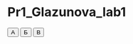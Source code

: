 # Pr1_Glazunova_lab1
<!DOCTYPE HTML>
<html>
<head> 
<title>Задание 33</title> 
</head>
<body>

<script>

function task1()
{  
var x = prompt('Введите x', ''); 
var y = prompt('Введите y', '');
var res;
if (x>y)
{ res= y;
 
}
 else
{ res = x;
  
}
var max;
document.write("<p>Максимальное значение: "); 
max = res; 
document.write(res + "</p>"); 
}

function task2()
{
var x = prompt('Введите x', ''); 
var y = prompt('Введите y', '');
var min;  
if (y<x)
{ min= y;
 
}
 else
{ min = x;
  
}
var min;
document.write("<p>Минимальное значение: "); 
result = min; 
document.write(result + "</p>"); 
}


function task3()
{  
var x = prompt('Введите x', ''); 
var y = prompt('Введите y', '');
var res; var min;
if (x>y)
{ res= y;
 
}
 else
{ res = x;
  
}
var max;
document.write("<p>Максимальное значение: "); 
max = res; 
document.write(res + "</p>"); 


if (y>x)
{ min= y;}
 else
{ min = x;}
var result;
document.write("<p>Минимальное значение: "); 
result = min; 
document.write(result + "</p>"); 
}




</script>

<button onclick="task1()">А</button>
<button onclick="task2()">Б</button>
<button onclick="task3()">B</button>

</body>
</html>
